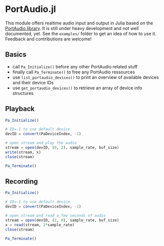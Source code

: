 # PortAudio.jl

This module offers realtime audio input and output in Julia based on the
[PortAudio library](http://www.portaudio.com/). It is still under heavy
development and not well documented, yet. See the `examples/` folder to get
an idea of how to use it. Feedback and contributions are welcome!

## Basics

  * call `Pa_Initialize()` before any other PortAudio related stuff
  * finally call `Pa_Terminate()` to free any PortAudio ressources
  * use `list_portaudio_devices()` to print an overview of available
    devices and their device IDs
  * use `get_portaudio_devices()` to retrieve an array of device info
    structures

## Playback

```julia
Pa_Initialize()

# ID=-1 to use default device
devID = convert(PaDeviceIndex, -1)

# open stream and play the audio
stream = open(devID, (0, 2), sample_rate, buf_size)
write(stream, x)
close(stream)

Pa_Terminate()
```

## Recording

```julia
Pa_Initialize()

# ID=-1 to use default device
devID = convert(PaDeviceIndex, -1)

# open stream and read a few seconds of audio
stream = open(devID, (2, 0), sample_rate, buf_size)
x = read(stream, 2*sample_rate)
close(stream)

Pa_Terminate()
```
